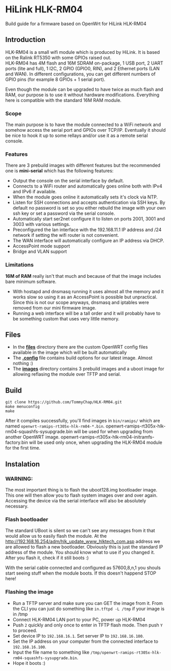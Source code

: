 # HiLink HLK-RM04
Build guide for a firmware based on OpenWrt for HiLink HLK-RM04

## Introduction
HLK-RM04 is a small wifi module which is produced by HiLink.
It is based on the Ralink RT5350 with some GPIOs raised out.  
HLK-RM04 has 4M flash and 16M SDRAM on-package, 1 USB port, 2 UART ports (lite and full), 1 I2C, 2 GPIO (GPIO0, RIN), and 2 Ethernet ports (LAN and WAN). In different configurations, you can get different numbers of GPIO pins (for example 8 GPIOs + 1 serial port).

Even though the module can be upgraded to have twice as much flash and RAM, our purpose is to use it without hardware modifications. Everything here is compatible with the standard 16M RAM module.

### Scope

The main purpose is to have the module connected to a WiFi network and somehow access the serial port and GPIOs over TCP/IP.
Eventually it should be nice to hook it up to some rellays and/or use it as a remote serial console.

### Features

There are 3 prebuild images with different features but the recommended one is **mini-serial** which has the following features:
- Output the console on the serial interface by default.
- Connects to a WiFi router and automatically goes online both with IPv4 and IPv6 if available.
- When the module goes online it automatically sets it's clock via NTP.
- Listen for SSH connections and accepts authentication via SSH keys. By default no password is set so you either rebuild the image with your own ssh key or set a password via the serial console.
- Automatically start ser2net configure it to listen on ports 2001, 3001 and 3003 with various settings.
- Preconfigured the lan interface with the 192.168.11.1 IP address and /24 network if setting the wifi router is not convenient.
- The WAN interface will automatically configure an IP address via DHCP.
- AccessPoint mode support
- Bridge and VLAN support

### Limitations

**16M of RAM** really isn't that much and because of that the image includes bare minimum software.
- With hostapd and dnsmasq running it uses almost all the memory and it works slow so using it as an AccessPoint is possible but unpractical. Since this is not our scope anyways, dnsmasq and iptables were removed from our mini firmware image.
- Running a web interface will be a tall order and it will probably have to be something custom that uses very little memory.

## Files

- In the **[files](./files)** directory there are the custom OpenWRT config files available in the image which will be built automatically
- The **[.config](./.config)** file contains build options for our latest image. Almost nothing :)
- The **[images](./images)** directory contains 3 prebuild images and a uboot image for allowing reflasing the module over TFTP and serial.

## Build

    git clone https://github.com/TommyChap/HLK-RM04.git
    make menuconfig
    make

After it compiles successfully, you'll find images in `bin/ramips/` which are named `openwrt-ramips-rt305x-hlk-rm04-*.bin`.
openwrt-ramips-rt305x-hlk-rm04-squashfs-sysupgrade.bin will be used for when upgrading from another OpenWRT image.
openwrt-ramips-rt305x-hlk-rm04-initramfs-factory.bin will be used only once, when upgrading the HLK-RM04 module for the first time.

## Instalation

### WARNING:

The most important thing is to flash the uboot128.img bootloader image. This one will then allow you to flash system images over and over again.
Accessing the device via the serial interface will also be absolutely necessary.

### Flash bootloader

The standard UBoot is silent so we can't see any messages from it that would allow us to easily flash the module.
At the <http://192.168.16.254/adm/hlk_update_www_hlktech_com.asp> address we are allowed to flash a new bootloader. Obviously this is just the standard IP address of the module. You should know what to use if you changed it.
After you flash it, check if it still boots :)

With the serial cable connected and configured as 57600,8,n,1 you shouls start seeing stuff when the module boots. If this doesn't happend STOP here!

### Flashing the image

- Run a TFTP server and make sure you can GET the image from it. From the CLI you can just do something like `in.tftpd -L /tmp` if your image is in /tmp
- Connect HLK-RM04 LAN port to your PC, power up HLK-RM04
- Push `2` quickly and only once to enter in TFTP flash mode. Then push `Y` to proceed.
- Set device IP to `192.168.16.1`. Set server IP to `192.168.16.100`.
- Set the IP address on your computer from the connected interface to `192.168.16.100`.
- Input the file name to something like `/tmp/openwrt-ramips-rt305x-hlk-rm04-squashfs-sysupgrade.bin`.
- Hope it boots :)
